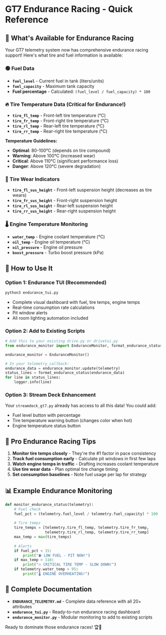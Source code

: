# GT7 Endurance Racing - Quick Reference 

## 🏁 What's Available for Endurance Racing

Your GT7 telemetry system now has comprehensive endurance racing support! Here's what tire and fuel information is available:

### 🟢 Fuel Data
- **`fuel_level`** - Current fuel in tank (liters/units)  
- **`fuel_capacity`** - Maximum tank capacity
- **Fuel percentage** - Calculated: `(fuel_level / fuel_capacity) * 100`

### 🔥 Tire Temperature Data (Critical for Endurance!)
- **`tire_fl_temp`** - Front-left tire temperature (°C)
- **`tire_fr_temp`** - Front-right tire temperature (°C) 
- **`tire_rl_temp`** - Rear-left tire temperature (°C)
- **`tire_rr_temp`** - Rear-right tire temperature (°C)

**Temperature Guidelines:**
- **Optimal**: 80-100°C (depends on tire compound)
- **Warning**: Above 100°C (increased wear)
- **Critical**: Above 110°C (significant performance loss)
- **Danger**: Above 120°C (severe degradation)

### 🔧 Tire Wear Indicators  
- **`tire_fl_sus_height`** - Front-left suspension height (decreases as tire wears)
- **`tire_fr_sus_height`** - Front-right suspension height
- **`tire_rl_sus_height`** - Rear-left suspension height  
- **`tire_rr_sus_height`** - Rear-right suspension height

### 🌡️ Engine Temperature Monitoring
- **`water_temp`** - Engine coolant temperature (°C)
- **`oil_temp`** - Engine oil temperature (°C)
- **`oil_pressure`** - Engine oil pressure
- **`boost_pressure`** - Turbo boost pressure (kPa)

## 🚀 How to Use It

### Option 1: Endurance TUI (Recommended)
```bash
python3 endurance_tui.py
```
- Complete visual dashboard with fuel, tire temps, engine temps
- Real-time consumption rate calculations
- Pit window alerts
- All room lighting automation included

### Option 2: Add to Existing Scripts
```python
# Add this to your existing drive.py or drivetui.py
from endurance_monitor import EnduranceMonitor, format_endurance_status

endurance_monitor = EnduranceMonitor()

# In your telemetry_callback:
endurance_data = endurance_monitor.update(telemetry)
status_lines = format_endurance_status(endurance_data)
for line in status_lines:
    logger.info(line)
```

### Option 3: Stream Deck Enhancement
Your `streamdeck_gt7.py` already has access to all this data! You could add:
- Fuel level button with percentage
- Tire temperature warning button (changes color when hot)
- Engine temperature status button

## 🎯 Pro Endurance Racing Tips

1. **Monitor tire temps closely** - They're the #1 factor in pace consistency
2. **Track fuel consumption early** - Calculate pit windows in first few laps  
3. **Watch engine temps in traffic** - Drafting increases coolant temperature
4. **Use tire wear data** - Plan optimal tire change timing
5. **Set consumption baselines** - Note fuel usage per lap for strategy

## 📊 Example Endurance Monitoring

```python
def monitor_endurance_status(telemetry):
    # Fuel check
    fuel_pct = (telemetry.fuel_level / telemetry.fuel_capacity) * 100
    
    # Tire temps
    tire_temps = [telemetry.tire_fl_temp, telemetry.tire_fr_temp, 
                  telemetry.tire_rl_temp, telemetry.tire_rr_temp]
    max_temp = max(tire_temps)
    
    # Alerts
    if fuel_pct < 15:
        print("⛽ LOW FUEL - PIT NOW!")
    if max_temp > 110:
        print("🔥 CRITICAL TIRE TEMP - SLOW DOWN!")
    if telemetry.water_temp > 95:
        print("🌡️ ENGINE OVERHEATING!")
```

## 📄 Complete Documentation

- **`ENDURANCE_TELEMETRY.md`** - Complete data reference with all 20+ attributes
- **`endurance_tui.py`** - Ready-to-run endurance racing dashboard  
- **`endurance_monitor.py`** - Modular monitoring to add to existing scripts

Ready to dominate those endurance races! 🏆🏁
